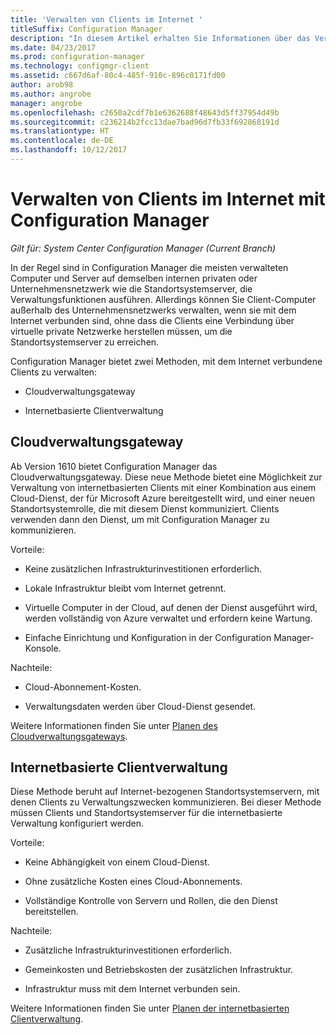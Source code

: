 ```yaml
---
title: 'Verwalten von Clients im Internet '
titleSuffix: Configuration Manager
description: "In diesem Artikel erhalten Sie Informationen über das Verwalten von Clients mithilfe des Cloudverwaltungsgateways und über die internetbasierte Clientverwaltung in Configuration Manager."
ms.date: 04/23/2017
ms.prod: configuration-manager
ms.technology: configmgr-client
ms.assetid: c667d6af-80c4-485f-910c-896c0171fd00
author: arob98
ms.author: angrobe
manager: angrobe
ms.openlocfilehash: c2650a2cdf7b1e6362688f48643d5ff37954d49b
ms.sourcegitcommit: c236214b2fcc13dae7bad96d7fb33f692868191d
ms.translationtype: HT
ms.contentlocale: de-DE
ms.lasthandoff: 10/12/2017
---
```

# <a name="manage-clients-on-the-internet-with-configuration-manager"></a>Verwalten von Clients im Internet mit Configuration Manager

*Gilt für: System Center Configuration Manager (Current Branch)*

In der Regel sind in Configuration Manager die meisten verwalteten Computer und Server auf demselben internen privaten oder Unternehmensnetzwerk wie die Standortsystemserver, die Verwaltungsfunktionen ausführen. Allerdings können Sie Client-Computer außerhalb des Unternehmensnetzwerks verwalten, wenn sie mit dem Internet verbunden sind, ohne dass die Clients eine Verbindung über virtuelle private Netzwerke herstellen müssen, um die Standortsystemserver zu erreichen.

Configuration Manager bietet zwei Methoden, mit dem Internet verbundene Clients zu verwalten:

-   Cloudverwaltungsgateway

-   Internetbasierte Clientverwaltung

## <a name="cloud-management-gateway"></a>Cloudverwaltungsgateway

Ab Version 1610 bietet Configuration Manager das Cloudverwaltungsgateway. Diese neue Methode bietet eine Möglichkeit zur Verwaltung von internetbasierten Clients mit einer Kombination aus einem Cloud-Dienst, der für Microsoft Azure bereitgestellt wird, und einer neuen Standortsystemrolle, die mit diesem Dienst kommuniziert. Clients verwenden dann den Dienst, um mit Configuration Manager zu kommunizieren.

Vorteile:

-   Keine zusätzlichen Infrastrukturinvestitionen erforderlich.

-   Lokale Infrastruktur bleibt vom Internet getrennt.

-   Virtuelle Computer in der Cloud, auf denen der Dienst ausgeführt wird, werden vollständig von Azure verwaltet und erfordern keine Wartung.

-   Einfache Einrichtung und Konfiguration in der Configuration Manager-Konsole.

Nachteile:

-   Cloud-Abonnement-Kosten.

-   Verwaltungsdaten werden über Cloud-Dienst gesendet.

Weitere Informationen finden Sie unter [Planen des Cloudverwaltungsgateways](plan-cloud-management-gateway.md).

## <a name="internet-based-client-management"></a>Internetbasierte Clientverwaltung

Diese Methode beruht auf Internet-bezogenen Standortsystemservern, mit denen Clients zu Verwaltungszwecken kommunizieren. Bei dieser Methode müssen Clients und Standortsystemserver für die internetbasierte Verwaltung konfiguriert werden.

Vorteile:

-   Keine Abhängigkeit von einem Cloud-Dienst.

-   Ohne zusätzliche Kosten eines Cloud-Abonnements.

-   Vollständige Kontrolle von Servern und Rollen, die den Dienst bereitstellen.

Nachteile:

-   Zusätzliche Infrastrukturinvestitionen erforderlich.

-   Gemeinkosten und Betriebskosten der zusätzlichen Infrastruktur.

-   Infrastruktur muss mit dem Internet verbunden sein.

Weitere Informationen finden Sie unter [Planen der internetbasierten Clientverwaltung](plan-internet-based-client-management.md).
